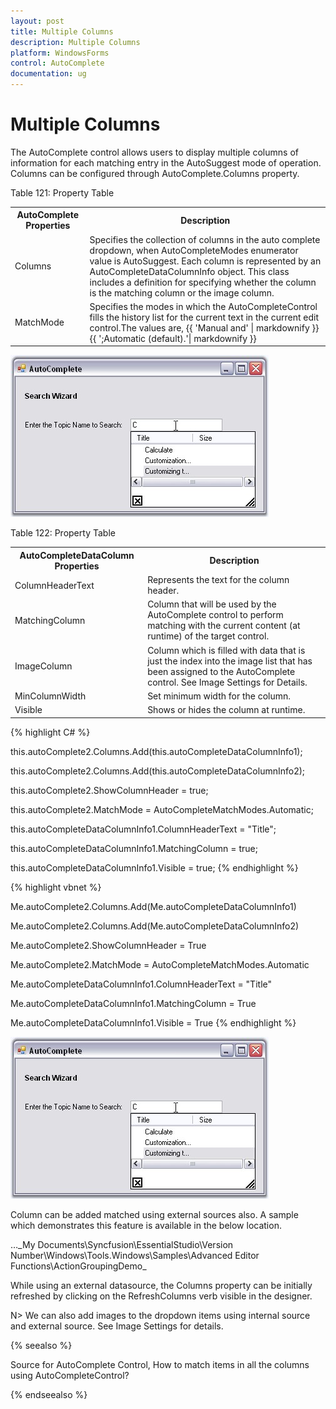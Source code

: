 ```yaml
---
layout: post
title: Multiple Columns
description: Multiple Columns
platform: WindowsForms
control: AutoComplete
documentation: ug
---
```




# Multiple Columns

The AutoComplete control allows users to display multiple columns of information for each matching entry in the AutoSuggest mode of operation. Columns can be configured through AutoComplete.Columns property. 

Table 121: Property Table

<table>
<tr>
<th>
AutoComplete Properties</th><th>
Description</th></tr>
<tr>
<td>
Columns</td><td>
Specifies the collection of columns in the auto complete dropdown, when AutoCompleteModes enumerator value is AutoSuggest. Each column is represented by an AutoCompleteDataColumnInfo object. This class includes a definition for specifying whether the column is the matching column or the image column. </td></tr>
<tr>
<td>
MatchMode</td><td>
Specifies the modes in which the AutoCompleteControl fills the history list for the current text in the current edit control.The values are, {{ 'Manual and'  | markdownify }}{{ ';Automatic (default).'| markdownify }}</td></tr>
</table>


 ![](AutoComplete-Controls-Images/Overview_img32.jpeg) 



Table 122: Property Table

<table>
<tr>
<th>
AutoCompleteDataColumn Properties</th><th>
Description</th></tr>
<tr>
<td>
ColumnHeaderText</td><td>
Represents the text for the column header.</td></tr>
<tr>
<td>
MatchingColumn</td><td>
Column that will be used by the AutoComplete control to perform matching with the current content (at runtime) of the target control.</td></tr>
<tr>
<td>
ImageColumn</td><td>
Column which is filled with data that is just the index into the image list that has been assigned to the AutoComplete control. See Image Settings for Details.</td></tr>
<tr>
<td>
MinColumnWidth</td><td>
Set minimum width for the column.</td></tr>
<tr>
<td>
Visible</td><td>
Shows or hides the column at runtime.</td></tr>
</table>



{% highlight C# %}



this.autoComplete2.Columns.Add(this.autoCompleteDataColumnInfo1);

this.autoComplete2.Columns.Add(this.autoCompleteDataColumnInfo2);

this.autoComplete2.ShowColumnHeader = true;

this.autoComplete2.MatchMode = AutoCompleteMatchModes.Automatic;



this.autoCompleteDataColumnInfo1.ColumnHeaderText = "Title";

this.autoCompleteDataColumnInfo1.MatchingColumn = true;

this.autoCompleteDataColumnInfo1.Visible = true;
{% endhighlight %}


{% highlight vbnet %}





Me.autoComplete2.Columns.Add(Me.autoCompleteDataColumnInfo1)

Me.autoComplete2.Columns.Add(Me.autoCompleteDataColumnInfo2)

Me.autoComplete2.ShowColumnHeader = True

Me.autoComplete2.MatchMode = AutoCompleteMatchModes.Automatic



Me.autoCompleteDataColumnInfo1.ColumnHeaderText = "Title"

Me.autoCompleteDataColumnInfo1.MatchingColumn = True

Me.autoCompleteDataColumnInfo1.Visible = True
{% endhighlight %}


 ![](AutoComplete-Controls-Images/Overview_img33.jpeg) 


Column can be added matched using external sources also. A sample which demonstrates this feature is available in the below location.

…\_My Documents\Syncfusion\EssentialStudio\Version Number\Windows\Tools.Windows\Samples\Advanced Editor Functions\ActionGroupingDemo_

While using an external datasource, the Columns property can be initially refreshed by clicking on the RefreshColumns verb visible in the designer.



N> We can also add images to the dropdown items using internal source and external source. See Image Settings for details.

{% seealso %}

 Source for AutoComplete Control, How to match items in all the columns using AutoCompleteControl?
 
{% endseealso %}